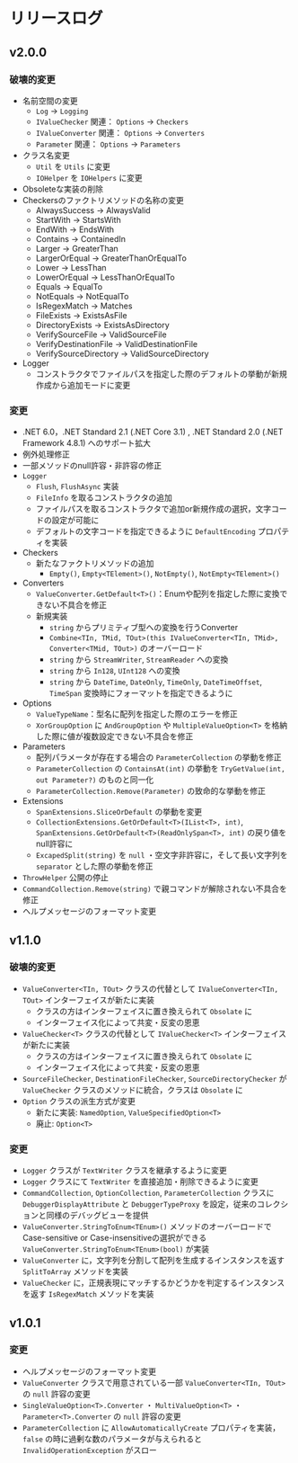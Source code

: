 # リリースログ

## v2.0.0

### 破壊的変更
- 名前空間の変更
  - `Log` → `Logging`
  - `IValueChecker` 関連： `Options` → `Checkers`
  - `IValueConverter` 関連： `Options` → `Converters`
  - `Parameter` 関連： `Options` → `Parameters`
- クラス名変更
  - `Util` を `Utils` に変更
  - `IOHelper` を `IOHelpers` に変更
- Obsoleteな実装の削除
- Checkersのファクトリメソッドの名称の変更
  - AlwaysSuccess -> AlwaysValid
  - StartWith -> StartsWith
  - EndWith -> EndsWith
  - Contains -> ContainedIn
  - Larger -> GreaterThan
  - LargerOrEqual -> GreaterThanOrEqualTo
  - Lower -> LessThan
  - LowerOrEqual -> LessThanOrEqualTo
  - Equals -> EqualTo
  - NotEquals -> NotEqualTo
  - IsRegexMatch -> Matches
  - FileExists -> ExistsAsFile
  - DirectoryExists -> ExistsAsDirectory
  - VerifySourceFile -> ValidSourceFile
  - VerifyDestinationFile -> ValidDestinationFile
  - VerifySourceDirectory -> ValidSourceDirectory
- Logger
  - コンストラクタでファイルパスを指定した際のデフォルトの挙動が新規作成から追加モードに変更

### 変更
- .NET 6.0，.NET Standard 2.1 (.NET Core 3.1) , .NET Standard 2.0 (.NET Framework 4.8.1) へのサポート拡大
- 例外処理修正
- 一部メソッドのnull許容・非許容の修正
- `Logger`
  - `Flush`, `FlushAsync` 実装
  - `FileInfo` を取るコンストラクタの追加
  - ファイルパスを取るコンストラクタで追加or新規作成の選択，文字コードの設定が可能に
  - デフォルトの文字コードを指定できるように `DefaultEncoding` プロパティを実装
- Checkers
  - 新たなファクトリメソッドの追加
    - `Empty()`, `Empty<TElement>()`, `NotEmpty()`, `NotEmpty<TElement>()`
- Converters
  - `ValueConverter.GetDefault<T>()`：Enumや配列を指定した際に変換できない不具合を修正
  - 新規実装
    - `string` からプリミティブ型への変換を行うConverter
    - `Combine<TIn, TMid, TOut>(this IValueConverter<TIn, TMid>, Converter<TMid, TOut>)` のオーバーロード
    - `string` から `StreamWriter`, `StreamReader` への変換
    - `string` から `In128`, `UInt128` への変換
    - `string` から `DateTime`, `DateOnly`, `TimeOnly`, `DateTimeOffset`, `TimeSpan` 変換時にフォーマットを指定できるように
- Options
  - `ValueTypeName`：型名に配列を指定した際のエラーを修正
  - `XorGroupOption` に `AndGroupOption` や `MultipleValueOption<T>` を格納した際に値が複数設定できない不具合を修正
- Parameters
  - 配列パラメータが存在する場合の `ParameterCollection` の挙動を修正
  - `ParameterCollection` の `ContainsAt(int)` の挙動を `TryGetValue(int, out Parameter?)` のものと同一化
  - `ParameterCollection.Remove(Parameter)` の致命的な挙動を修正
- Extensions
  - `SpanExtensions.SliceOrDefault` の挙動を変更
  - `CollectionExtensions.GetOrDefault<T>(IList<T>, int)`, `SpanExtensions.GetOrDefault<T>(ReadOnlySpan<T>, int)` の戻り値をnull許容に
  - `ExcapedSplit(string)` を `null` ・空文字非許容に，そして長い文字列を `separator` とした際の挙動を修正
- `ThrowHelper` 公開の停止
- `CommandCollection.Remove(string)` で親コマンドが解除されない不具合を修正
- ヘルプメッセージのフォーマット変更

## v1.1.0

### 破壊的変更

- `ValueConverter<TIn, TOut>` クラスの代替として `IValueConverter<TIn, TOut>` インターフェイスが新たに実装
  - クラスの方はインターフェイスに置き換えられて `Obsolate` に
  - インターフェイス化によって共変・反変の恩恵
- `ValueChecker<T>` クラスの代替として `IValueChecker<T>` インターフェイスが新たに実装
  - クラスの方はインターフェイスに置き換えられて `Obsolate` に
  - インターフェイス化によって共変・反変の恩恵
- `SourceFileChecker`, `DestinationFileChecker`, `SourceDirectoryChecker` が `ValueChecker` クラスのメソッドに統合，クラスは `Obsolate` に
- `Option` クラスの派生方式が変更
  - 新たに実装: `NamedOption`, `ValueSpecifiedOption<T>`
  - 廃止: `Option<T>`

### 変更

- `Logger` クラスが `TextWriter` クラスを継承するように変更
- `Logger` クラスにて `TextWriter` を直接追加・削除できるように変更
- `CommandCollection`, `OptionCollection`, `ParameterCollection` クラスに `DebuggerDisplayAttribute` と `DebuggerTypeProxy` を設定，従来のコレクションと同様のデバッグビューを提供
- `ValueConverter.StringToEnum<TEnum>()` メソッドのオーバーロードでCase-sensitive or Case-insensitiveの選択ができる`ValueConverter.StringToEnum<TEnum>(bool)` が実装
- `ValueConverter` に，文字列を分割して配列を生成するインスタンスを返す `SplitToArray` メソッドを実装
- `ValueChecker` に，正規表現にマッチするかどうかを判定するインスタンスを返す `IsRegexMatch` メソッドを実装

## v1.0.1

### 変更

- ヘルプメッセージのフォーマット変更
- `ValueConverter` クラスで用意されている一部 `ValueConverter<TIn, TOut>` の `null` 許容の変更
- `SingleValueOption<T>.Converter` ・ `MultiValueOption<T>` ・ `Parameter<T>.Converter` の `null` 許容の変更
- `ParameterCollection` に `AllowAutomaticallyCreate` プロパティを実装， `false` の時に過剰な数のパラメータが与えられると `InvalidOperationException` がスロー
